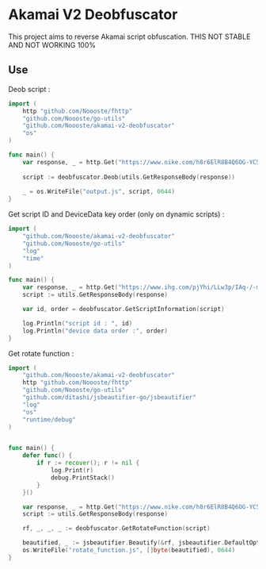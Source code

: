 # Akamai V2 Deobfuscator

This project aims to reverse Akamai script obfuscation.
THIS NOT STABLE AND NOT WORKING 100%

## Use

Deob script :

```go
import (
	http "github.com/Noooste/fhttp"
	"github.com/Noooste/go-utils"
    "github.com/Noooste/akamai-v2-deobfuscator"
	"os"
)

func main() {
    var response, _ = http.Get("https://www.nike.com/h8r6ElR8B4Q6OG-YC53dZdAB1hU/7wacrNpthiat/RX44Qw/dT1rJV/RfAxY")
    
    script := deobfuscator.Deob(utils.GetResponseBody(response))
    
    _ = os.WriteFile("output.js", script, 0644)
}
```

Get script ID and DeviceData key order (only on dynamic scripts) : 
```go
import (
	"github.com/Noooste/akamai-v2-deobfuscator"
	"github.com/Noooste/go-utils"
	"log"
	"time"
)

func main() {
	var response, _ = http.Get("https://www.ihg.com/pjYhi/LLw3p/IAq-/-m5-/tv/X9YYbpGSaJS9/MngDAQ/dVogXDE/wRFA")
	script := utils.GetResponseBody(response)

	var id, order = deobfuscator.GetScriptInformation(script)

	log.Println("script id : ", id)
	log.Println("device data order :", order)
}
```

Get rotate function :

```go
import (
	"github.com/Noooste/akamai-v2-deobfuscator"
	http "github.com/Noooste/fhttp"
	"github.com/Noooste/go-utils"
	"github.com/ditashi/jsbeautifier-go/jsbeautifier"
	"log"
	"os"
	"runtime/debug"
)


func main() {
	defer func() {
		if r := recover(); r != nil {
			log.Print(r)
			debug.PrintStack()
		}
	}()

	var response, _ = http.Get("https://www.nike.com/h8r6ElR8B4Q6OG-YC53dZdAB1hU/7wacrNpthiat/RX44Qw/dT1rJV/RfAxY")
	script := utils.GetResponseBody(response)

	rf, _, _, _ := deobfuscator.GetRotateFunction(script)

	beautified, _ := jsbeautifier.Beautify(&rf, jsbeautifier.DefaultOptions())
	os.WriteFile("rotate_function.js", []byte(beautified), 0644)
}
```

